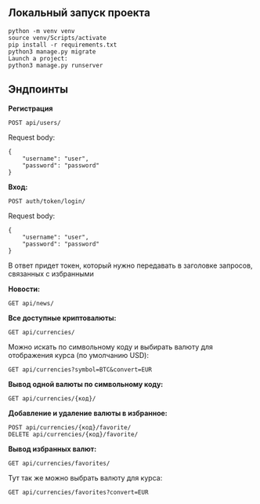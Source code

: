 ## **Локальный запуск проекта**
```
python -m venv venv
source venv/Scripts/activate
pip install -r requirements.txt
python3 manage.py migrate
Launch a project:
python3 manage.py runserver
```

## **Эндпоинты**
**Регистрация**
```
POST api/users/
```
Request body:
```
{
    "username": "user",
    "password": "password"
}
```
**Вход:**
```
POST auth/token/login/
```
Request body:
```
{
    "username": "user",
    "password": "password"
}
```
В ответ придет токен, который нужно передавать в заголовке запросов, связанных с избранными

**Новости:**
```
GET api/news/
```
**Все доступные криптовалюты:**
```
GET api/currencies/
```
Можно искать по символьному коду и выбирать валюту для отображения курса (по умолчанию USD):
```
GET api/currencies?symbol=BTC&convert=EUR
```
**Вывод одной валюты по символьному коду:**
```
GET api/currencies/{код}/
```
**Добавление и удаление валюты в избранное:**
```
POST api/currencies/{код}/favorite/
DELETE api/currencies/{код}/favorite/
```
**Вывод избранных валют:**
```
GET api/currencies/favorites/
```
Тут так же можно выбрать валюту для курса:
```
GET api/currencies/favorites?convert=EUR
```
